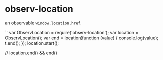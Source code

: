 # observ-location

an observable `window.location.href`.

``
var ObservLocation = require('observ-location');
var location = ObservLocation();
var end = location(function (value) {
  console.log(value);
  t.end();
});
location.start();

// location.end() && end()
```
